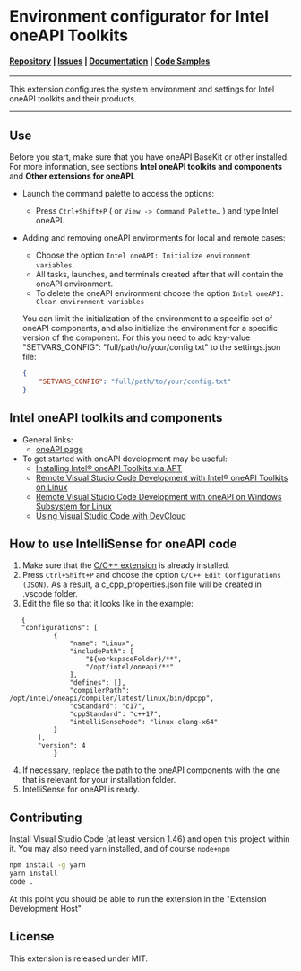 # Environment configurator for Intel oneAPI Toolkits

#### [Repository](https://github.com/intel/vscode-environment-and-launch-configurator) | [Issues](https://github.com/intel/vscode-environment-and-launch-configurator/issues) | [Documentation](https://software.intel.com/content/www/us/en/develop/documentation/using-vs-code-with-intel-oneapi/using-the-environment-and-launch-configurator-extension.html) | [Code Samples](https://github.com/oneapi-src/oneAPI-samples)
***
This extension configures the system environment and settings for Intel oneAPI toolkits and their products.
***

## Use
Before you start, make sure that you have oneAPI BaseKit or other installed.
For more information, see sections **Intel oneAPI toolkits and components** and **Other extensions for oneAPI**.
- Launch the command palette to access the options:
    * Press `Ctrl+Shift+P` ( or `View -> Command Palette…` ) and type Intel oneAPI.
- Adding and removing oneAPI environments for local and remote cases:
    * Choose the option `Intel oneAPI: Initialize environment variables`.
    * All tasks, launches, and terminals created after that will contain the oneAPI environment.
    * To delete the oneAPI environment choose the option `Intel oneAPI: Clear environment variables`

    You can limit the initialization of the environment to a specific set of oneAPI components, and also initialize the environment for a specific version of the component. For this you need to add key-value "SETVARS_CONFIG": "full/path/to/your/config.txt" to the settings.json file:
    ```json
    {
        "SETVARS_CONFIG": "full/path/to/your/config.txt"
    }
    ```

## Intel oneAPI toolkits and components
* General links: 
    - [oneAPI page](https://software.intel.com/en-us/oneapi)
* To get started with oneAPI development may be useful:
    - [Installing Intel® oneAPI Toolkits via APT](https://software.intel.com/content/www/us/en/develop/articles/installing-intel-oneapi-toolkits-via-apt.html)
    - [Remote Visual Studio Code Development with Intel® oneAPI Toolkits on Linux](https://software.intel.com/content/www/us/en/develop/documentation/remote-vscode-development-on-linux/top.html)
    - [Remote Visual Studio Code Development with oneAPI on Windows Subsystem for Linux](https://software.intel.com/content/www/us/en/develop/documentation/remote-vscode-development-on-wsl/top.html)
    - [Using Visual Studio Code with DevCloud](https://devcloud.intel.com/oneapi/documentation/connect-with-vscode/)

## How to use IntelliSense for oneAPI code
 1. Make sure that the [C/C++ extension](https://marketplace.visualstudio.com/items?itemName=ms-vscode.cpptools) is already installed.
 2. Press `Ctrl+Shift+P` and choose the option `C/C++ Edit Configurations (JSON)`. As a result, a c_cpp_properties.json file will be created in .vscode folder.
 3. Edit the file so that it looks like in the example:
 ```
    {
    "configurations": [
            {
                "name": "Linux",
                "includePath": [
                    "${workspaceFolder}/**",
                    "/opt/intel/oneapi/**"
                ],
                "defines": [],
                "compilerPath": /opt/intel/oneapi/compiler/latest/linux/bin/dpcpp",
                "cStandard": "c17",
                "cppStandard": "c++17",
                "intelliSenseMode": "linux-clang-x64"
            }
        ],
        "version": 4
            }
```
4. If necessary, replace the path to the oneAPI components with the one that is relevant for your installation folder.
5. IntelliSense for oneAPI is ready.

## Contributing 
Install Visual Studio Code (at least version 1.46) and open this project within it.
You may also need `yarn` installed, and of course `node+npm`

```bash
npm install -g yarn
yarn install
code .
```

At this point you should be able to run the extension in the "Extension Development Host"

## License
This extension is released under MIT.

